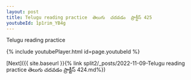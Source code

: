```yaml
---
layout: post
title: Telugu reading practice  తెలుగు  చదవడం  ప్రాక్టీస్ 425
youtubeId: 1p1rim_YB4g
---
```

 
 
Telugu reading practice
 
 
 
 
 


{% include youtubePlayer.html id=page.youtubeId %}
 
[Next]({{ site.baseurl }}{% link  split2/_posts/2022-11-09-Telugu reading practice  తెలుగు  చదవడం  ప్రాక్టీస్ 424.md%})
 
